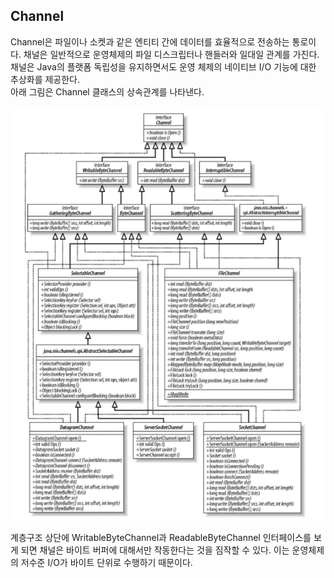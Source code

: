 
## Channel

Channel은 파일이나 소켓과 같은 엔티티 간에 데이터를 효율적으로 전송하는 통로이다.
채널은 일반적으로 운영체제의 파일 디스크립터나 핸들러와 일대일 관계를 가진다.
채널은 Java의 플랫폼 독립성을 유지하면서도 운영 체제의 네이티브 I/O 기능에 대한 추상화를 제공한다.   
아래 그림은 Channel 클래스의 상속관계를 나타낸다.

![Channel](./channel/img.png)

계층구조 상단에 WritableByteChannel과 ReadableByteChannel 인터페이스를 보게 되면 채널은 바이트 버퍼에 대해서만
작동한다는 것을 짐작할 수 있다. 이는 운영체제의 저수준 I/O가 바이트 단위로 수행하기 때문이다.